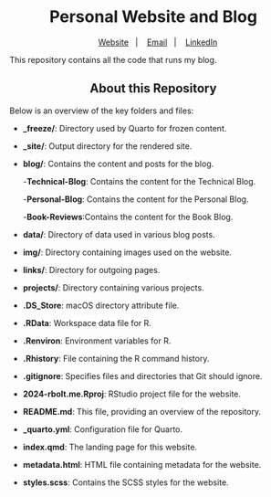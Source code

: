 <h1 align="center">
Personal Website and Blog
</h1>

<div align="center">

&nbsp;&nbsp;&nbsp; [Website][Website]&nbsp;&nbsp;&nbsp;|&nbsp;&nbsp;&nbsp; [Email][Email]&nbsp;&nbsp;&nbsp;|&nbsp;&nbsp;&nbsp; [LinkedIn][LinkedIn]

</div>

<!--
Quick Link
-->

[Website]:https://www.rbolt.me/
[Email]:randibolt93@gmail.com 
[LinkedIn]:https://www.linkedin.com/in/randi-bolt/

This repository contains all the code that runs my blog. 

<h2 align="center">
About this Repository
</h2>

Below is an overview of the key folders and files:

- **_freeze/**: Directory used by Quarto for frozen content.
- **_site/**: Output directory for the rendered site.
- **blog/**: Contains the content and posts for the blog.

    -**Technical-Blog**: Contains the content for the Technical Blog.
    
    -**Personal-Blog**: Contains the content for the Personal Blog.
    
    -**Book-Reviews**:Contains the content for the Book Blog.

- **data/**: Directory of data used in various blog posts. 
- **img/**: Directory containing images used on the website.
- **links/**: Directory for outgoing pages. 
- **projects/**: Directory containing various projects. 

- **.DS_Store**: macOS directory attribute file.
- **.RData**: Workspace data file for R.
- **.Renviron**: Environment variables for R.
- **.Rhistory**: File containing the R command history.
- **.gitignore**: Specifies files and directories that Git should ignore.
- **2024-rbolt.me.Rproj**: RStudio project file for the website.

- **README.md**: This file, providing an overview of the repository.
- **_quarto.yml**: Configuration file for Quarto.
- **index.qmd**: The landing page for this website. 
- **metadata.html**: HTML file containing metadata for the website.
- **styles.scss**: Contains the SCSS styles for the website.

